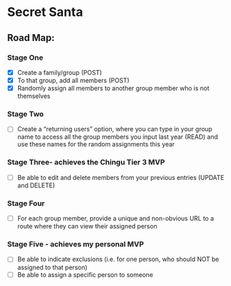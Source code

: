 # Secret Santa

## Road Map:

### Stage One
- [X] Create a family/group (POST)
- [X] To that group, add all members (POST)
- [X] Randomly assign all members to another group member who is not themselves

### Stage Two
- [ ] Create a “returning users” option, where you can type in your group name to access all the group members you input last year (READ) and use these names for the random assignments this year

###  Stage Three- achieves the Chingu Tier 3 MVP
- [ ] Be able to edit and delete members from your previous entries (UPDATE and DELETE)

### Stage Four
- [ ] For each group member, provide a unique and non-obvious URL to a route where they can view their assigned person

### Stage Five - achieves my personal MVP
- [ ] Be able to indicate exclusions (i.e. for one person, who should NOT be assigned to that person)
- [ ] Be able to assign a specific person to someone
